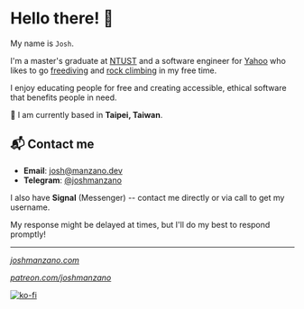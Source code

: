 # Hello there! 👋

My name is `Josh`. 

I'm a master's graduate at [NTUST](https://en.wikipedia.org/wiki/National_Taiwan_University_of_Science_and_Technology) and a software engineer for [Yahoo](https://www.linkedin.com/company/yahoo/mycompany/) who likes to go [freediving](https://en.wikipedia.org/wiki/Freediving) and [rock climbing](https://en.wikipedia.org/wiki/Lead_climbing) in my free time. 

I enjoy educating people for free and creating accessible, ethical software that benefits people in need.

📍 I am currently based in **Taipei, Taiwan**.

## 📬 Contact me

- **Email**: [josh@manzano.dev](mailto:josh@manzano.dev)
- **Telegram**: [@joshmanzano](https://t.me/joshmanzano)

I also have **Signal** (Messenger) -- contact me directly or via call to get my username.

My response might be delayed at times, but I'll do my best to respond promptly!

---

[*joshmanzano.com*](https://joshmanzano.com)

[*patreon.com/joshmanzano*](https://patreon.com/JoshManzano?utm_medium=unknown&utm_source=join_link&utm_campaign=creatorshare_creator&utm_content=copyLink)

[![ko-fi](https://ko-fi.com/img/githubbutton_sm.svg)](https://ko-fi.com/N4N7JMYB8)
